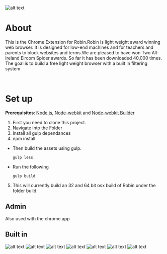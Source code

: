 ![alt text](https://github.com/RobertJGabriel/Robin/raw/master/assets/img/banner/readme.jpg "Robin")

# About
This is the Chrome Extension for Robin.Robin is light weight award winning web browser. It is designed for low-end machines and for teachers and parents to block websites and terms.We are pleased to have won Two All-Ireland Eircom Spider awards. So far it has been downloaded 40,000 times. The goal is to build a free light weight browser with a built in filtering system.

<br>

# Set up
**Prerequisites**: [Node.js](https://nodejs.org/), [Node-webkit](https://github.com/nwjs/nw.js) and  [Node-webkit Builder](https://github.com/mllrsohn/node-webkit-builder)
1. First you need to clone this project.
2. Navigate into the Folder
3. Install all gulp dependances
4. npm install
- Then build the assets using gulp.

  ```
  gulp less
  ```

- Run the following

  ```
  gulp build
  ```

5. This will currently build an 32 and 64 bit osx build of Robin under the folder build.

## Admin
Also used with the chrome app

## Built in
![alt text](http://www.projectbird.com/uploads/6/0/3/3/603320/7878121_orig.png "HTML5") ![alt text](http://www.projectbird.com/uploads/6/0/3/3/603320/9471244.png "Css3") ![alt text](http://www.projectbird.com/uploads/6/0/3/3/603320/7948503_orig.png "Bootstrap") ![alt text](http://www.projectbird.com/uploads/6/0/3/3/603320/4019039.png "Javascript") ![alt text](http://www.projectbird.com/uploads/6/0/3/3/603320/2003531_orig.png "Jquery") ![alt text](http://www.projectbird.com/uploads/6/0/3/3/603320/2288309_orig.png "Node.js") ![alt text](http://www.projectbird.com/uploads/6/0/3/3/603320/2258525.png "Node.js")

<br>
